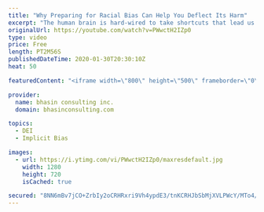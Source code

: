 ```yaml
---
title: "Why Preparing for Racial Bias Can Help You Deflect Its Harm"
excerpt: "The human brain is hard-wired to take shortcuts that lead us to hold unconscious preferences — biases — for and against people relating to their identities. For diverse professionals who are on the receiving end of bias related to race/ethnoculture, it's important to understand how to protect yourself"
originalUrl: https://youtube.com/watch?v=PWwctH2IZp0
type: video
price: Free
length: PT2M56S
publishedDateTime: 2020-01-30T20:30:10Z
heat: 50

featuredContent: "<iframe width=\"800\" height=\"500\" frameborder=\"0\" src=\"https://www.youtube.com/embed/PWwctH2IZp0\" allow=\"accelerometer; autoplay; encrypted-media; gyroscope; picture-in-picture\" allowfullscreen></iframe>"

provider:
  name: bhasin consulting inc.
  domain: bhasinconsulting.com

topics:
  - DEI
  - Implicit Bias

images:
  - url: https://i.ytimg.com/vi/PWwctH2IZp0/maxresdefault.jpg
    width: 1280
    height: 720
    isCached: true

secured: "8NN6mBv7jCO+ZrbIy2oCRHRxri9Vh4ypdE3/tnKCRHJbSbMjXVLPWcY/MTo4/aQmNx1q5LyMzlLNk4/fRw5NGhHSBl9nqCKBACmr2RnJ3HVT0qDdtHCS0x2jwpvUWgiJdMwJj1BGBzh2bXX2ptkoqrDjC9hoNZBWiC4AVahDNXV/kBcLPaB/dxpOfhA+LMslLk1OZx+PyXaKec9+WGOsKEZwUS33PpAzJYX6cyg+tX3gdCQ31/ilbhzRipHElKxDwBjeJB5Qo9X4TTF3lniiV3t2PEOQZxQdAfKBFLwfksqmQjnt6Cz7P8VD/lJJ76fkzh5qDhpePw3QpZgmEjjqxhY+Frq3JJspqpZh2h7qR6tBJdbgr0NNU+cMucxgd9efmW/Ys9+yRVUp8sA0qz22eg==;J/o66mrXozuWjGwS3p+Hew=="
---
```


